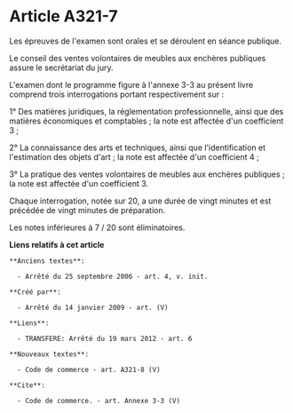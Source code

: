 # Article A321-7

Les épreuves de l'examen sont orales et se déroulent en séance publique. 

Le conseil des ventes volontaires de meubles aux enchères publiques assure le secrétariat du jury.

L'examen dont le programme figure à l'annexe 3-3 au présent livre comprend trois interrogations portant respectivement sur : 

1° Des matières juridiques, la réglementation professionnelle, ainsi que des matières économiques et comptables ; la note est
affectée d'un coefficient 3 ; 

2° La connaissance des arts et techniques, ainsi que l'identification et l'estimation des objets d'art ; la note est affectée
d'un coefficient 4 ; 

3° La pratique des ventes volontaires de meubles aux enchères publiques ; la note est affectée d'un coefficient 3. 

Chaque interrogation, notée sur 20, a une durée de vingt minutes et est précédée de vingt minutes de préparation. 

Les notes inférieures à 7 / 20 sont éliminatoires.

**Liens relatifs à cet article**

	**Anciens textes**:

	  - Arrêté du 25 septembre 2006 - art. 4, v. init.

	**Créé par**:

	  - Arrêté du 14 janvier 2009 - art. (V)

	**Liens**:

	  - TRANSFERE: Arrêté du 19 mars 2012 - art. 6

	**Nouveaux textes**:

	  - Code de commerce - art. A321-8 (V)

	**Cite**:

	  - Code de commerce. - art. Annexe 3-3 (V)
